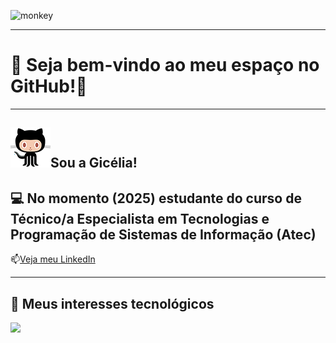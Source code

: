 ![monkey](https://i.gifer.com/1alw.gif)

--------------------
# 🌟 Seja bem-vindo ao meu espaço no GitHub!🌟
--------------------

## ![alt text](image.png)Sou a Gicélia!

## 💻 No momento (2025) estudante do curso de Técnico/a Especialista em Tecnologias e Programação de Sistemas de Informação (Atec)

📫[Veja meu LinkedIn](https://www.linkedin.com/in/gicelia/)

-----------------------
## 👀 Meus interesses tecnológicos

<img src="https://cdn.jsdelivr.net/gh/devicons/devicon@latest/icons/python/python-original.svg" width="100px">


<!--
**giceliaqueiroz/giceliaqueiroz** is a ✨ _special_ ✨ repository because its `README.md` (this file) appears on your GitHub profile.

Here are some ideas to get you started:

- 🔭 I’m currently working on ...
- 🌱 I’m currently learning ...
- 👯 I’m looking to collaborate on ...
- 🤔 I’m looking for help with ...
- 💬 Ask me about ...
- 📫 How to reach me: ...
- 😄 Pronouns: ...
- ⚡ Fun fact: ...
-->
